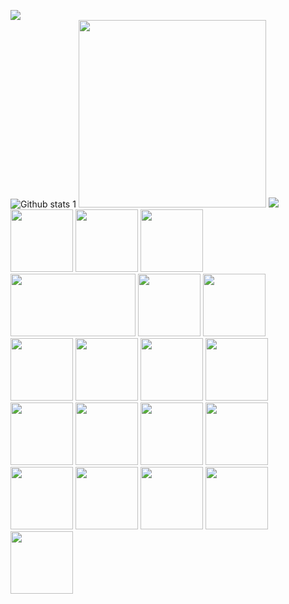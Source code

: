 ![](https://komarev.com/ghpvc/?username=cumacelal)
<br>
![Github stats 1](https://github-readme-stats.vercel.app/api?username=cumacelal&show_icons=true&theme=gradient) 
<img src="https://art.pixilart.com/ad150076047d5d3.gif" height="300">
<img src="https://user-images.githubusercontent.com/73097560/115834477-dbab4500-a447-11eb-908a-139a6edaec5c.gif">
<img src="https://github.com/adityakamath16/adityakamath16/blob/master/images/tools/logo-stable.png" width="100" height="100">
<img src="https://cdn.icon-icons.com/icons2/2699/PNG/512/python_vertical_logo_icon_168039.png" width="100" height="100">
<img src="https://github.com/adityakamath16/adityakamath16/blob/master/images/tools/1200px-Android_Studio_icon.svg.png" width="100" height="100">
<img src="https://www.pngall.com/wp-content/uploads/2016/05/PHP-Logo-Free-Download-PNG.png" width="200" height="100">
<img src="https://cdn.icon-icons.com/icons2/2415/PNG/512/jquery_original_wordmark_logo_icon_146447.png" width="100" height="100">
<img src="https://cdn.icon-icons.com/icons2/2415/PNG/512/java_original_wordmark_logo_icon_146459.png" width="100" height="100">
<img src="https://cdn.icon-icons.com/icons2/2699/PNG/512/laravel_logo_icon_168331.png" width="100" height="100">
<img src="https://cdn.icon-icons.com/icons2/2415/PNG/512/docker_original_wordmark_logo_icon_146557.png" width="100" height="100">
<img src="https://cdn.icon-icons.com/icons2/2415/PNG/512/postgresql_plain_wordmark_logo_icon_146390.png" width="100" height="100">
<img src="https://cdn.icon-icons.com/icons2/2415/PNG/512/bootstrap_plain_wordmark_logo_icon_146620.png" width="100" height="100">
<img src="https://cdn.icon-icons.com/icons2/2415/PNG/512/html_original_wordmark_logo_icon_146478.png" width="100" height="100">
<img src="https://cdn.icon-icons.com/icons2/2415/PNG/512/css_original_wordmark_logo_icon_146576.png" width="100" height="100">
<img src="https://cdn.icon-icons.com/icons2/2107/PNG/512/file_type_flutter_icon_130599.png" width="100" height="100">
<img src="https://cdn.icon-icons.com/icons2/1495/PNG/512/arduino_103028.png" width="100" height="100">
<img src="https://cdn.icon-icons.com/icons2/1156/PNG/512/1486565573-microsoft-office_81557.png" width="100" height="100">
<img src="https://cdn.icon-icons.com/icons2/2415/PNG/512/codeigniter_plain_wordmark_logo_icon_146592.png" width="100" height="100">
<img src="https://cdn.icon-icons.com/icons2/46/PNG/128/linux_penguin_animal_9362.png" width="100" height="100">
<img src="https://cdn.icon-icons.com/icons2/836/PNG/512/Windows_Phone_icon-icons.com_66782.png" width="100" height="100">
<img src="https://cdn.icon-icons.com/icons2/2104/PNG/512/api_icon_129131.png" width="100" height="100">


 
 
